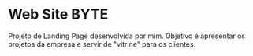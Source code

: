 # Web Site BYTE<br>
Projeto de Landing Page desenvolvida por mim.
Objetivo é apresentar os projetos da empresa e servir de "vitrine" para os clientes.
